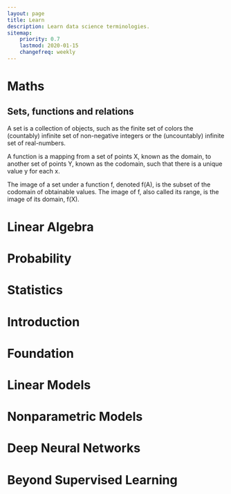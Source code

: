 ```yaml
---
layout: page
title: Learn
description: Learn data science terminologies.
sitemap:
    priority: 0.7
    lastmod: 2020-01-15
    changefreq: weekly
---
```


# Maths

## Sets, functions and relations

A set is a collection of objects, such as the finite set of colors the
(countably) infinite set of non-negative integers or the (uncountably) infinite
set of real-numbers.

A function is a mapping from a set of points X, known as the domain, to another set
of points Y, known as the codomain, such that there is a unique value y for each x.

The image of a set under a function f, denoted f(A), is the subset of the codomain of
obtainable values. The image of f, also called its range, is the image of its
domain, f(X).


# Linear Algebra

# Probability

# Statistics

# Introduction

# Foundation

# Linear Models

# Nonparametric Models

# Deep Neural Networks

# Beyond Supervised Learning


